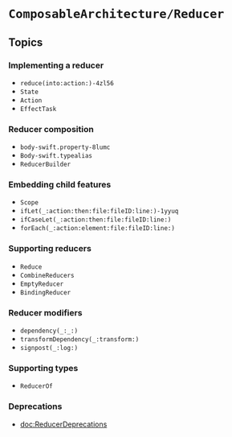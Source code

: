 # ``ComposableArchitecture/Reducer``

## Topics

### Implementing a reducer

- ``reduce(into:action:)-4zl56``
- ``State``
- ``Action``
- ``EffectTask``

### Reducer composition

- ``body-swift.property-8lumc``
- ``Body-swift.typealias``
- ``ReducerBuilder``

### Embedding child features

- ``Scope``
- ``ifLet(_:action:then:file:fileID:line:)-1yyuq``
- ``ifCaseLet(_:action:then:file:fileID:line:)``
- ``forEach(_:action:element:file:fileID:line:)``

### Supporting reducers

- ``Reduce``
- ``CombineReducers``
- ``EmptyReducer``
- ``BindingReducer``

### Reducer modifiers

- ``dependency(_:_:)``
- ``transformDependency(_:transform:)``
- ``signpost(_:log:)``

### Supporting types

- ``ReducerOf``

### Deprecations

- <doc:ReducerDeprecations>
